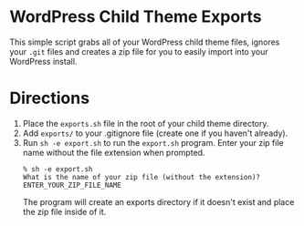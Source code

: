 # WordPress Child Theme Exports
This simple script grabs all of your WordPress child theme files, ignores your `.git` files and creates a zip file for you to easily import into your WordPress install.

# Directions
1. Place the `exports.sh` file in the root of your child theme directory.
2. Add `exports/` to your .gitignore file (create one if you haven't already).
3. Run `sh -e export.sh` to run the `export.sh` program. Enter your zip file name without the file extension when prompted.
    ```
    % sh -e export.sh
    What is the name of your zip file (without the extension)?
    ENTER_YOUR_ZIP_FILE_NAME
    ```
    The program will create an exports directory if it doesn't exist and place the zip file inside of it.